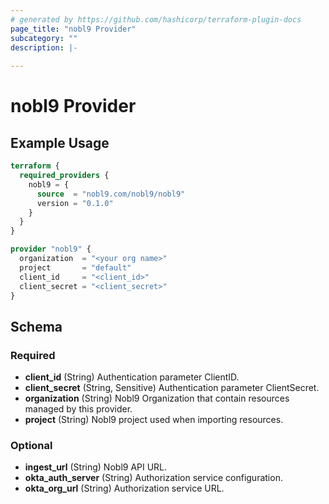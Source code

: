 ```yaml
---
# generated by https://github.com/hashicorp/terraform-plugin-docs
page_title: "nobl9 Provider"
subcategory: ""
description: |-
  
---
```


# nobl9 Provider



## Example Usage

```terraform
terraform {
  required_providers {
    nobl9 = {
      source  = "nobl9.com/nobl9/nobl9"
      version = "0.1.0"
    }
  }
}

provider "nobl9" {
  organization  = "<your org name>"
  project       = "default"
  client_id     = "<client_id>"
  client_secret = "<client_secret>"
}
```

<!-- schema generated by tfplugindocs -->
## Schema

### Required

- **client_id** (String) Authentication parameter ClientID.
- **client_secret** (String, Sensitive) Authentication parameter ClientSecret.
- **organization** (String) Nobl9 Organization that contain resources managed by this provider.
- **project** (String) Nobl9 project used when importing resources.

### Optional

- **ingest_url** (String) Nobl9 API URL.
- **okta_auth_server** (String) Authorization service configuration.
- **okta_org_url** (String) Authorization service URL.
